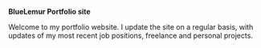 **BlueLemur Portfolio site**

Welcome to my portfolio website. I update the site on a regular basis, with updates of my most recent job positions, freelance and personal projects.

